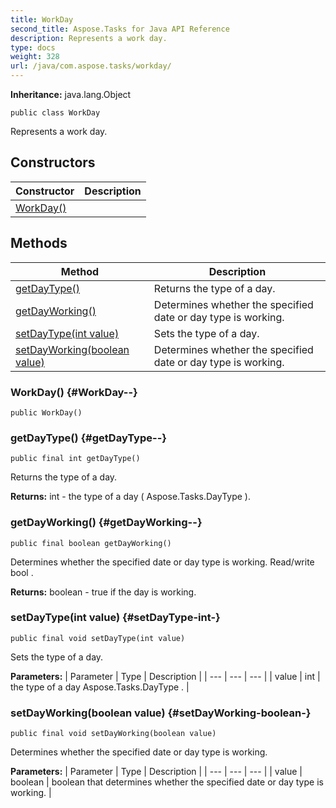 ```yaml
---
title: WorkDay
second_title: Aspose.Tasks for Java API Reference
description: Represents a work day.
type: docs
weight: 328
url: /java/com.aspose.tasks/workday/
---
```


**Inheritance:**
java.lang.Object
```
public class WorkDay
```

Represents a work day.
## Constructors

| Constructor | Description |
| --- | --- |
| [WorkDay()](#WorkDay--) |  |
## Methods

| Method | Description |
| --- | --- |
| [getDayType()](#getDayType--) | Returns the type of a day. |
| [getDayWorking()](#getDayWorking--) | Determines whether the specified date or day type is working. |
| [setDayType(int value)](#setDayType-int-) | Sets the type of a day. |
| [setDayWorking(boolean value)](#setDayWorking-boolean-) | Determines whether the specified date or day type is working. |
### WorkDay() {#WorkDay--}
```
public WorkDay()
```


### getDayType() {#getDayType--}
```
public final int getDayType()
```


Returns the type of a day.

**Returns:**
int - the type of a day ( Aspose.Tasks.DayType ).
### getDayWorking() {#getDayWorking--}
```
public final boolean getDayWorking()
```


Determines whether the specified date or day type is working. Read/write  bool .

**Returns:**
boolean - true if the day is working.
### setDayType(int value) {#setDayType-int-}
```
public final void setDayType(int value)
```


Sets the type of a day.

**Parameters:**
| Parameter | Type | Description |
| --- | --- | --- |
| value | int | the type of a day  Aspose.Tasks.DayType . |

### setDayWorking(boolean value) {#setDayWorking-boolean-}
```
public final void setDayWorking(boolean value)
```


Determines whether the specified date or day type is working.

**Parameters:**
| Parameter | Type | Description |
| --- | --- | --- |
| value | boolean | boolean that determines whether the specified date or day type is working. |

